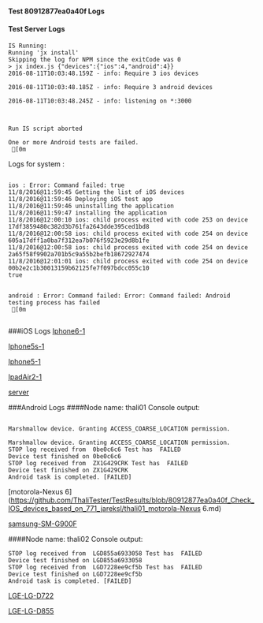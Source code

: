 #### Test 80912877ea0a40f Logs

#### Test Server Logs
```
IS Running:
Running 'jx install'
Skipping the log for NPM since the exitCode was 0
> jx index.js {"devices":{"ios":4,"android":4}}
2016-08-11T10:03:48.159Z - info: Require 3 ios devices

2016-08-11T10:03:48.185Z - info: Require 3 android devices

2016-08-11T10:03:48.245Z - info: listening on *:3000


 
Run IS script aborted
 
One or more Android tests are failed.
 [0m

```


Logs for system : 
```

ios : Error: Command failed: true
11/8/2016@11:59:45 Getting the list of iOS devices 
11/8/2016@11:59:46 Deploying iOS test app 
11/8/2016@11:59:46 uninstalling the application 
11/8/2016@11:59:47 installing the application 
11/8/2016@12:00:10 ios: child process exited with code 253 on device 17df3859480c382d3b761fa2643dde395ced1bd8 
11/8/2016@12:00:58 ios: child process exited with code 254 on device 605a17dff1a0ba7f312ea7b076f5923e29d8b1fe 
11/8/2016@12:00:58 ios: child process exited with code 254 on device 2a65f58f9902a701b5c9a55b2befb18672927474 
11/8/2016@12:01:01 ios: child process exited with code 254 on device 00b2e2c1b30013159b62125fe7f097bdcc055c10 
true


android : Error: Command failed: Error: Command failed: Android testing process has failed
 [0m


```
###iOS Logs
[Iphone6-1](https://github.com/ThaliTester/TestResults/blob/80912877ea0a40f_Check_IOS_devices_based_on_771_jareksl/iOS_Iphone6-1.md)

[Iphone5s-1](https://github.com/ThaliTester/TestResults/blob/80912877ea0a40f_Check_IOS_devices_based_on_771_jareksl/iOS_Iphone5s-1.md)

[Iphone5-1](https://github.com/ThaliTester/TestResults/blob/80912877ea0a40f_Check_IOS_devices_based_on_771_jareksl/iOS_Iphone5-1.md)

[IpadAir2-1](https://github.com/ThaliTester/TestResults/blob/80912877ea0a40f_Check_IOS_devices_based_on_771_jareksl/iOS_IpadAir2-1.md)

[server](https://github.com/ThaliTester/TestResults/blob/80912877ea0a40f_Check_IOS_devices_based_on_771_jareksl/iOS_server.md)


###Android Logs
####Node name: thali01
Console output:
```

Marshmallow device. Granting ACCESS_COARSE_LOCATION permission.

Marshmallow device. Granting ACCESS_COARSE_LOCATION permission.
STOP log received from  0be0c6c6 Test has  FAILED
Device test finished on 0be0c6c6 
STOP log received from  ZX1G429CRK Test has  FAILED
Device test finished on ZX1G429CRK 
Android task is completed. [FAILED]
```
[motorola-Nexus 6](https://github.com/ThaliTester/TestResults/blob/80912877ea0a40f_Check_IOS_devices_based_on_771_jareksl/thali01_motorola-Nexus 6.md)

[samsung-SM-G900F](https://github.com/ThaliTester/TestResults/blob/80912877ea0a40f_Check_IOS_devices_based_on_771_jareksl/thali01_samsung-SM-G900F.md)

####Node name: thali02
Console output:
```
STOP log received from  LGD855a6933058 Test has  FAILED
Device test finished on LGD855a6933058 
STOP log received from  LGD7228ee9cf5b Test has  FAILED
Device test finished on LGD7228ee9cf5b 
Android task is completed. [FAILED]
```
[LGE-LG-D722](https://github.com/ThaliTester/TestResults/blob/80912877ea0a40f_Check_IOS_devices_based_on_771_jareksl/thali02_LGE-LG-D722.md)

[LGE-LG-D855](https://github.com/ThaliTester/TestResults/blob/80912877ea0a40f_Check_IOS_devices_based_on_771_jareksl/thali02_LGE-LG-D855.md)





